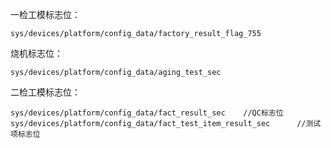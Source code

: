 一检工模标志位：

```
sys/devices/platform/config_data/factory_result_flag_755
```

烧机标志位：

```
sys/devices/platform/config_data/aging_test_sec
```

二检工模标志位：

```
sys/devices/platform/config_data/fact_result_sec	//QC标志位
sys/devices/platform/config_data/fact_test_item_result_sec		//测试项标志位
```

